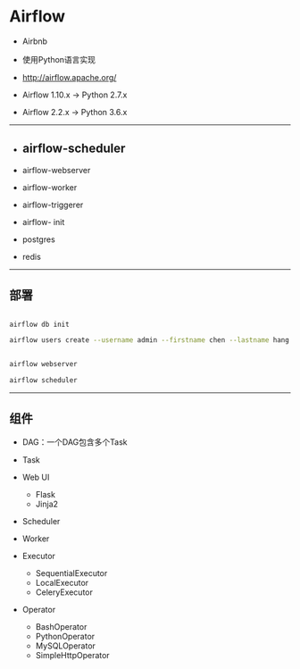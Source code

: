 # Airflow

- Airbnb


- 使用Python语言实现


- http://airflow.apache.org/
- Airflow 1.10.x -> Python 2.7.x
- Airflow 2.2.x -> Python 3.6.x


---

- airflow-scheduler
    -

- airflow-webserver


- airflow-worker
- airflow-triggerer
- airflow- init
- postgres
- redis

---
## 部署
```sh

airflow db init

airflow users create --username admin --firstname chen --lastname hang --role Admin --email admin@airflow.com


airflow webserver

airflow scheduler

```


---
## 组件

- DAG：一个DAG包含多个Task

- Task

- Web UI
    - Flask
    - Jinja2

- Scheduler
- Worker

- Executor
    - SequentialExecutor
    - LocalExecutor
    - CeleryExecutor



- Operator
    - BashOperator
    - PythonOperator
    - MySQLOperator
    - SimpleHttpOperator